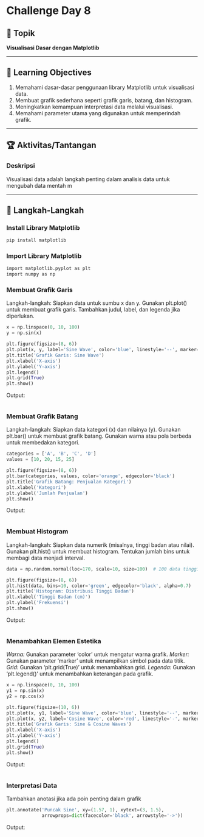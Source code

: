 # Challenge Day 8

## 📝 Topik
**Visualisasi Dasar dengan Matplotlib**

---

## 🎯 Learning Objectives
1. Memahami dasar-dasar penggunaan library Matplotlib untuk visualisasi data.
2. Membuat grafik sederhana seperti grafik garis, batang, dan histogram.
3. Meningkatkan kemampuan interpretasi data melalui visualisasi.
4. Memahami parameter utama yang digunakan untuk memperindah grafik.

---

## 🏆 Aktivitas/Tantangan

### Deskripsi
Visualisasi data adalah langkah penting dalam analisis data untuk mengubah data mentah m

---
## 🚀 Langkah-Langkah

### Install Library Matplotlib
```bash
pip install matplotlib
```

### Import Library Matplotlib
```bash
import matplotlib.pyplot as plt
import numpy as np
```

###  Membuat Grafik Garis
Langkah-langkah:
Siapkan data untuk sumbu x dan y.
Gunakan plt.plot() untuk membuat grafik garis.
Tambahkan judul, label, dan legenda jika diperlukan.
```python
x = np.linspace(0, 10, 100) 
y = np.sin(x)

plt.figure(figsize=(8, 6))
plt.plot(x, y, label='Sine Wave', color='blue', linestyle='--', marker='o')
plt.title('Grafik Garis: Sine Wave')
plt.xlabel('X-axis')
plt.ylabel('Y-axis')
plt.legend()
plt.grid(True)
plt.show()
```
Output:
```bash

```

### Membuat Grafik Batang
Langkah-langkah:
Siapkan data kategori (x) dan nilainya (y).
Gunakan plt.bar() untuk membuat grafik batang.
Gunakan warna atau pola berbeda untuk membedakan kategori.
```python
categories = ['A', 'B', 'C', 'D']
values = [10, 20, 15, 25]

plt.figure(figsize=(8, 6))
plt.bar(categories, values, color='orange', edgecolor='black')
plt.title('Grafik Batang: Penjualan Kategori')
plt.xlabel('Kategori')
plt.ylabel('Jumlah Penjualan')
plt.show()
```
Output:
```bash

```

### Membuat Histogram
Langkah-langkah:
Siapkan data numerik (misalnya, tinggi badan atau nilai).
Gunakan plt.hist() untuk membuat histogram.
Tentukan jumlah bins untuk membagi data menjadi interval.
```python
data = np.random.normal(loc=170, scale=10, size=100)  # 100 data tinggi badan dengan mean=170, std=10

plt.figure(figsize=(8, 6))
plt.hist(data, bins=10, color='green', edgecolor='black', alpha=0.7)
plt.title('Histogram: Distribusi Tinggi Badan')
plt.xlabel('Tinggi Badan (cm)')
plt.ylabel('Frekuensi')
plt.show()
```
Output:
```bash

```

### Menambahkan Elemen Estetika
*Warna:* Gunakan parameter ‘color’ untuk mengatur warna grafik.
*Marker:* Gunakan parameter ‘marker’ untuk menampilkan simbol pada data titik.
*Grid:* Gunakan ‘plt.grid(True)’ untuk menambahkan grid.
*Legenda:* Gunakan ‘plt.legend()’ untuk menambahkan keterangan pada grafik.
```python
x = np.linspace(0, 10, 100)
y1 = np.sin(x)
y2 = np.cos(x)

plt.figure(figsize=(10, 6))
plt.plot(x, y1, label='Sine Wave', color='blue', linestyle='--', marker='o')
plt.plot(x, y2, label='Cosine Wave', color='red', linestyle='-', marker='x')
plt.title('Grafik Garis: Sine & Cosine Waves')
plt.xlabel('X-axis')
plt.ylabel('Y-axis')
plt.legend()
plt.grid(True)
plt.show()
```
Output:
```bash

```

### Interpretasi Data
Tambahkan anotasi jika ada poin penting dalam grafik
```python
plt.annotate('Puncak Sine', xy=(1.57, 1), xytext=(3, 1.5),
             arrowprops=dict(facecolor='black', arrowstyle='->'))
```
Output:
```bash

```
